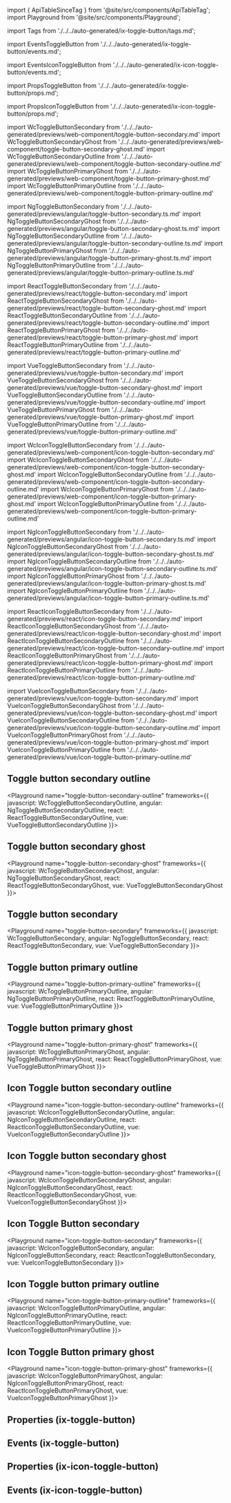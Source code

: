 import { ApiTableSinceTag } from '@site/src/components/ApiTableTag';
import Playground from '@site/src/components/Playground';

import Tags from './../../auto-generated/ix-toggle-button/tags.md';

import EventsToggleButton from './../../auto-generated/ix-toggle-button/events.md';

import EventsIconToggleButton from './../../auto-generated/ix-icon-toggle-button/events.md';

import PropsToggleButton from './../../auto-generated/ix-toggle-button/props.md';

import PropsIconToggleButton from './../../auto-generated/ix-icon-toggle-button/props.md';

import WcToggleButtonSecondary from './../../auto-generated/previews/web-component/toggle-button-secondary.md'
import WcToggleButtonSecondaryGhost from './../../auto-generated/previews/web-component/toggle-button-secondary-ghost.md'
import WcToggleButtonSecondaryOutline from './../../auto-generated/previews/web-component/toggle-button-secondary-outline.md'
import WcToggleButtonPrimaryGhost from './../../auto-generated/previews/web-component/toggle-button-primary-ghost.md'
import WcToggleButtonPrimaryOutline from './../../auto-generated/previews/web-component/toggle-button-primary-outline.md'

import NgToggleButtonSecondary from './../../auto-generated/previews/angular/toggle-button-secondary.ts.md'
import NgToggleButtonSecondaryGhost from './../../auto-generated/previews/angular/toggle-button-secondary-ghost.ts.md'
import NgToggleButtonSecondaryOutline from './../../auto-generated/previews/angular/toggle-button-secondary-outline.ts.md'
import NgToggleButtonPrimaryGhost from './../../auto-generated/previews/angular/toggle-button-primary-ghost.ts.md'
import NgToggleButtonPrimaryOutline from './../../auto-generated/previews/angular/toggle-button-primary-outline.ts.md'

import ReactToggleButtonSecondary from './../../auto-generated/previews/react/toggle-button-secondary.md'
import ReactToggleButtonSecondaryGhost from './../../auto-generated/previews/react/toggle-button-secondary-ghost.md'
import ReactToggleButtonSecondaryOutline from './../../auto-generated/previews/react/toggle-button-secondary-outline.md'
import ReactToggleButtonPrimaryGhost from './../../auto-generated/previews/react/toggle-button-primary-ghost.md'
import ReactToggleButtonPrimaryOutline from './../../auto-generated/previews/react/toggle-button-primary-outline.md'

import VueToggleButtonSecondary from './../../auto-generated/previews/vue/toggle-button-secondary.md'
import VueToggleButtonSecondaryGhost from './../../auto-generated/previews/vue/toggle-button-secondary-ghost.md'
import VueToggleButtonSecondaryOutline from './../../auto-generated/previews/vue/toggle-button-secondary-outline.md'
import VueToggleButtonPrimaryGhost from './../../auto-generated/previews/vue/toggle-button-primary-ghost.md'
import VueToggleButtonPrimaryOutline from './../../auto-generated/previews/vue/toggle-button-primary-outline.md'

import WcIconToggleButtonSecondary from './../../auto-generated/previews/web-component/icon-toggle-button-secondary.md'
import WcIconToggleButtonSecondaryGhost from './../../auto-generated/previews/web-component/icon-toggle-button-secondary-ghost.md'
import WcIconToggleButtonSecondaryOutline from './../../auto-generated/previews/web-component/icon-toggle-button-secondary-outline.md'
import WcIconToggleButtonPrimaryGhost from './../../auto-generated/previews/web-component/icon-toggle-button-primary-ghost.md'
import WcIconToggleButtonPrimaryOutline from './../../auto-generated/previews/web-component/icon-toggle-button-primary-outline.md'

import NgIconToggleButtonSecondary from './../../auto-generated/previews/angular/icon-toggle-button-secondary.ts.md'
import NgIconToggleButtonSecondaryGhost from './../../auto-generated/previews/angular/icon-toggle-button-secondary-ghost.ts.md'
import NgIconToggleButtonSecondaryOutline from './../../auto-generated/previews/angular/icon-toggle-button-secondary-outline.ts.md'
import NgIconToggleButtonPrimaryGhost from './../../auto-generated/previews/angular/icon-toggle-button-primary-ghost.ts.md'
import NgIconToggleButtonPrimaryOutline from './../../auto-generated/previews/angular/icon-toggle-button-primary-outline.ts.md'

import ReactIconToggleButtonSecondary from './../../auto-generated/previews/react/icon-toggle-button-secondary.md'
import ReactIconToggleButtonSecondaryGhost from './../../auto-generated/previews/react/icon-toggle-button-secondary-ghost.md'
import ReactIconToggleButtonSecondaryOutline from './../../auto-generated/previews/react/icon-toggle-button-secondary-outline.md'
import ReactIconToggleButtonPrimaryGhost from './../../auto-generated/previews/react/icon-toggle-button-primary-ghost.md'
import ReactIconToggleButtonPrimaryOutline from './../../auto-generated/previews/react/icon-toggle-button-primary-outline.md'

import VueIconToggleButtonSecondary from './../../auto-generated/previews/vue/icon-toggle-button-secondary.md'
import VueIconToggleButtonSecondaryGhost from './../../auto-generated/previews/vue/icon-toggle-button-secondary-ghost.md'
import VueIconToggleButtonSecondaryOutline from './../../auto-generated/previews/vue/icon-toggle-button-secondary-outline.md'
import VueIconToggleButtonPrimaryGhost from './../../auto-generated/previews/vue/icon-toggle-button-primary-ghost.md'
import VueIconToggleButtonPrimaryOutline from './../../auto-generated/previews/vue/icon-toggle-button-primary-outline.md'

<Tags />

## Toggle button secondary outline

<Playground
name="toggle-button-secondary-outline"
frameworks={{
  javascript: WcToggleButtonSecondaryOutline,
  angular: NgToggleButtonSecondaryOutline,
  react: ReactToggleButtonSecondaryOutline,
  vue: VueToggleButtonSecondaryOutline
}}>
</Playground>

## Toggle button secondary ghost

<Playground
name="toggle-button-secondary-ghost"
frameworks={{
  javascript: WcToggleButtonSecondaryGhost,
  angular: NgToggleButtonSecondaryGhost,
  react: ReactToggleButtonSecondaryGhost,
  vue: VueToggleButtonSecondaryGhost
}}>
</Playground>

## Toggle button secondary

<Playground
name="toggle-button-secondary"
frameworks={{
  javascript: WcToggleButtonSecondary,
  angular: NgToggleButtonSecondary,
  react: ReactToggleButtonSecondary,
  vue: VueToggleButtonSecondary
}}>
</Playground>

## Toggle button primary outline

<Playground
name="toggle-button-primary-outline"
frameworks={{
  javascript: WcToggleButtonPrimaryOutline,
  angular: NgToggleButtonPrimaryOutline,
  react: ReactToggleButtonPrimaryOutline,
  vue: VueToggleButtonPrimaryOutline
}}>
</Playground>

## Toggle button primary ghost

<Playground
name="toggle-button-primary-ghost"
frameworks={{
  javascript: WcToggleButtonPrimaryGhost,
  angular: NgToggleButtonPrimaryGhost,
  react: ReactToggleButtonPrimaryGhost,
  vue: VueToggleButtonPrimaryGhost
}}>
</Playground>

<Tags />

## Icon Toggle button secondary outline

<Playground
name="icon-toggle-button-secondary-outline"
frameworks={{
  javascript: WcIconToggleButtonSecondaryOutline,
  angular: NgIconToggleButtonSecondaryOutline,
  react: ReactIconToggleButtonSecondaryOutline,
  vue: VueIconToggleButtonSecondaryOutline
}}>
</Playground>

## Icon Toggle button secondary ghost

<Playground
name="icon-toggle-button-secondary-ghost"
frameworks={{
  javascript: WcIconToggleButtonSecondaryGhost,
  angular: NgIconToggleButtonSecondaryGhost,
  react: ReactIconToggleButtonSecondaryGhost,
  vue: VueIconToggleButtonSecondaryGhost
}}>
</Playground>

## Icon Toggle Button secondary

<Playground
name="icon-toggle-button-secondary"
frameworks={{
  javascript: WcIconToggleButtonSecondary,
  angular: NgIconToggleButtonSecondary,
  react: ReactIconToggleButtonSecondary,
  vue: VueIconToggleButtonSecondary
}}>
</Playground>

## Icon Toggle button primary outline

<Playground
name="icon-toggle-button-primary-outline"
frameworks={{
  javascript: WcIconToggleButtonPrimaryOutline,
  angular: NgIconToggleButtonPrimaryOutline,
  react: ReactIconToggleButtonPrimaryOutline,
  vue: VueIconToggleButtonPrimaryOutline
}}>
</Playground>

## Icon Toggle Button primary ghost

<Playground
name="icon-toggle-button-primary-ghost"
frameworks={{
  javascript: WcIconToggleButtonPrimaryGhost,
  angular: NgIconToggleButtonPrimaryGhost,
  react: ReactIconToggleButtonPrimaryGhost,
  vue: VueIconToggleButtonPrimaryGhost
}}>
</Playground>

## Properties (ix-toggle-button)

<PropsToggleButton />

## Events (ix-toggle-button)

<EventsToggleButton />

## Properties (ix-icon-toggle-button)

<PropsIconToggleButton />

## Events (ix-icon-toggle-button)

<EventsIconToggleButton />
